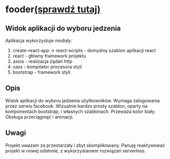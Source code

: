 # fooder[(sprawdź tutaj)](https://kawlik.github.io/fooder/)

## Widok aplikacji do wyboru jedzenia
Aplikacja wykorzystuje moduły:
 1. create-react-app -> react-scripts - domyślny szablon aplikacji react
 2. react - główny framework projektu
 3. axios - realizacja żądań http
 4. sass - kompilator procesora styli
 5. bootstrap - framework styli

## Opis
Widok aplikacji do wyboru jedzenia użytkowników. Wymaga zalogowania przez serwis facebook. Wizualnie bardzo prosty szablon, oparty na komponentach bootstrap, i własnych szablonach. Przeważa kolor biały. Obsługa przeciągnięć i animacji.

## Uwagi
Projekt uważam za przestarzały i zbyt skomplikowany. Panuję reaktywować projekt w nowej odsłonie, z wykorzystaniem rozwiązań serverless.
